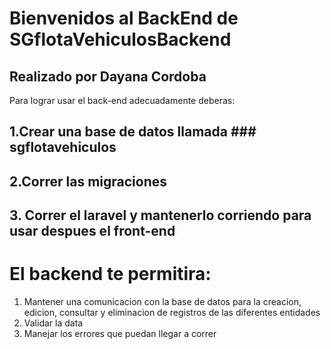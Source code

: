 # Bienvenidos al BackEnd de SGflotaVehiculosBackend
## Realizado por Dayana Cordoba
Para lograr usar el back-end adecuadamente deberas:
## 1.Crear una base de datos llamada ### sgflotavehiculos
## 2.Correr las migraciones
## 3. Correr el laravel y mantenerlo corriendo para usar despues el front-end

# El backend te permitira:
1. Mantener una comunicacion con la base de datos para la creacion, edicion, consultar y eliminacion de registros de las diferentes entidades
2. Validar la data
3. Manejar los errores que puedan llegar a correr
